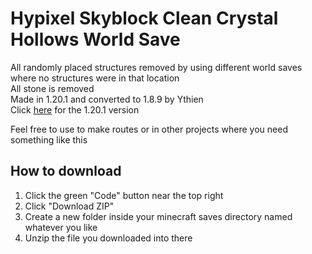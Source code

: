 # Hypixel Skyblock Clean Crystal Hollows World Save

All randomly placed structures removed by using different world saves where no structures were in that location\
All stone is removed\
Made in 1.20.1 and converted to 1.8.9 by Ythien\
Click [here](https://github.com/Campionnn/CleanCH) for the 1.20.1 version

Feel free to use to make routes or in other projects where you need something like this

## How to download
1. Click the green "Code" button near the top right
2. Click "Download ZIP"
3. Create a new folder inside your minecraft saves directory named whatever you like
4. Unzip the file you downloaded into there
